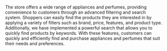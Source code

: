 The store offers a wide range of appliances and perfumes, providing convenience to customers through an advanced filtering and search system. Shoppers can easily find the products they are interested in by applying a variety of filters such as brand, price, features, and product type. Additionally, we have implemented a powerful search that allows you to quickly find products by keywords. With these features, customers can quickly and efficiently find and purchase appliances and perfumes that suit their needs and preferences.
